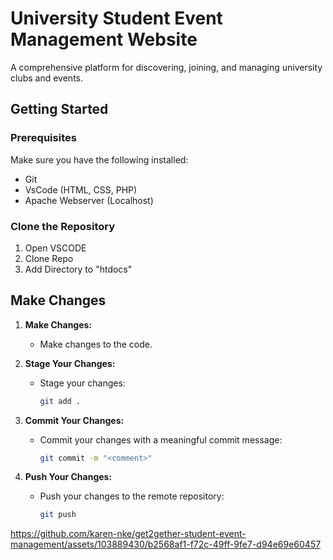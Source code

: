 # University Student Event Management Website

A comprehensive platform for discovering, joining, and managing university clubs and events.

## Getting Started

### Prerequisites

Make sure you have the following installed:

- Git
- VsCode (HTML, CSS, PHP) 
- Apache Webserver (Localhost)


### Clone the Repository

1. Open VSCODE
2. Clone Repo
3. Add Directory to "htdocs" 

## Make Changes

1. **Make Changes:**
   - Make changes to the code.

2. **Stage Your Changes:**
   - Stage your changes:

     ```bash
     git add .
     ```

3. **Commit Your Changes:**
   - Commit your changes with a meaningful commit message:

     ```bash
     git commit -m "<comment>"
     ```

4. **Push Your Changes:**
   - Push your changes to the remote repository:

     ```bash
     git push 
     ```


https://github.com/karen-nke/get2gether-student-event-management/assets/103889430/b2568af1-f72c-49ff-9fe7-d94e69e60457

